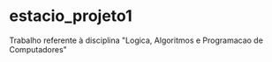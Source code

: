 # estacio_projeto1
Trabalho referente à disciplina "Logica, Algoritmos e Programacao de Computadores"
